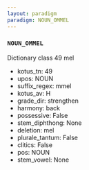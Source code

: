 ```yaml
---
layout: paradigm
paradigm: NOUN_OMMEL
---
```

### ` NOUN_OMMEL `

Dictionary class 49 mel
* kotus_tn: 49
* upos: NOUN
* suffix_regex: mmel
* kotus_av: H
* grade_dir: strengthen
* harmony: back
* possessive: False
* stem_diphthong: None
* deletion: mel
* plurale_tantum: False
* clitics: False
* pos: NOUN
* stem_vowel: None
